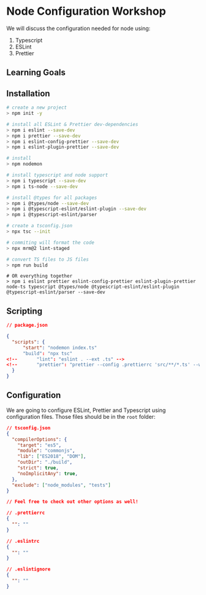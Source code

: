 # Node Configuration Workshop

We will discuss the configuration needed for node using: 
1. Typescript
1. ESLint
1. Prettier

## Learning Goals

## Installation

```bash
# create a new project
> npm init -y

# install all ESLint & Prettier dev-dependencies
> npm i eslint --save-dev
> npm i prettier --save-dev
> npm i eslint-config-prettier --save-dev
> npm i eslint-plugin-prettier --save-dev

# install 
> npm nodemon

# install typescript and node support
> npm i typescript --save-dev
> npm i ts-node --save-dev 

# install @types for all packages
> npm i @types/node --save-dev 
> npm i @typescript-eslint/eslint-plugin --save-dev 
> npm i @typescript-eslint/parser

# create a tsconfig.json
> npx tsc --init 

# commiting will format the code
> npx mrm@2 lint-staged

# convert TS files to JS files
> npm run build
```

```
# OR everything together 
> npm i eslint prettier eslint-config-prettier eslint-plugin-prettier node-ts typescript @types/node @typescript-eslint/eslint-plugin  @typescript-eslint/parser --save-dev
```

## Scripting

```json
// package.json

{
  "scripts": {
      "start": "nodemon index.ts"
      "build": "npx tsc"
<!--       "lint": "eslint . --ext .ts" -->
<!--       "prettier": "prettier --config .prettierrc 'src/**/*.ts' --write" -->
  }
}
```

## Configuration

We are going to configure ESLint, Prettier and Typescript using configuration files. 
Those files should be in the `root` folder:

```json
// tsconfig.json
{
  "compilerOptions": {
    "target": "es5",                          
    "module": "commonjs",                     
    "lib": ["ES2018", "DOM"], 
    "outDir": "./build",                        
    "strict": true,                           
    "noImplicitAny": true,                 
  },
  "exclude": ["node_modules", "tests"]
}

// Feel free to check out other options as well!
```

```json
// .prettierrc
{
  "": ""
}
```

```json
// .eslintrc
{
  "": ""
}
```


```json
// .eslintignore
{
  "": ""
}
```


